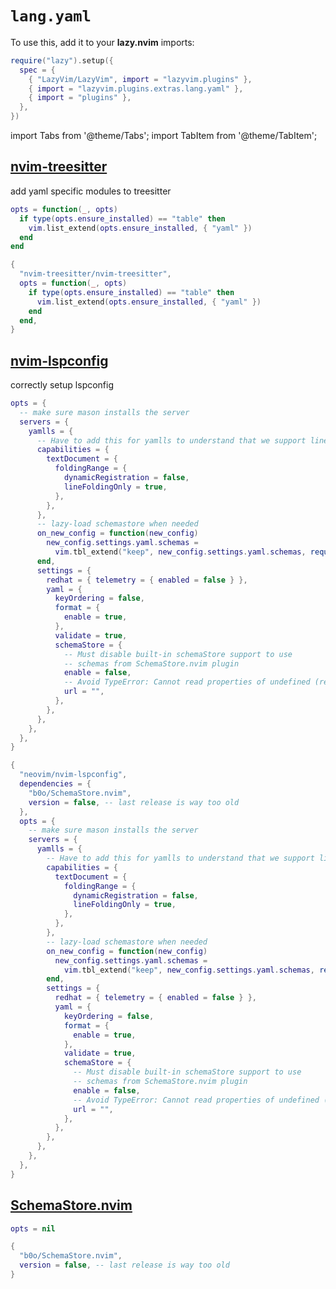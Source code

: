 # `lang.yaml`

<!-- plugins:start -->

To use this, add it to your **lazy.nvim** imports:

```lua title="lua/config/lazy.lua" {4}
require("lazy").setup({
  spec = {
    { "LazyVim/LazyVim", import = "lazyvim.plugins" },
    { import = "lazyvim.plugins.extras.lang.yaml" },
    { import = "plugins" },
  },
})
```

import Tabs from '@theme/Tabs';
import TabItem from '@theme/TabItem';

## [nvim-treesitter](https://github.com/nvim-treesitter/nvim-treesitter)

 add yaml specific modules to treesitter


<Tabs>

<TabItem value="opts" label="Options">

```lua
opts = function(_, opts)
  if type(opts.ensure_installed) == "table" then
    vim.list_extend(opts.ensure_installed, { "yaml" })
  end
end
```

</TabItem>


<TabItem value="code" label="Full Spec">

```lua
{
  "nvim-treesitter/nvim-treesitter",
  opts = function(_, opts)
    if type(opts.ensure_installed) == "table" then
      vim.list_extend(opts.ensure_installed, { "yaml" })
    end
  end,
}
```

</TabItem>

</Tabs>

## [nvim-lspconfig](https://github.com/neovim/nvim-lspconfig)

 correctly setup lspconfig


<Tabs>

<TabItem value="opts" label="Options">

```lua
opts = {
  -- make sure mason installs the server
  servers = {
    yamlls = {
      -- Have to add this for yamlls to understand that we support line folding
      capabilities = {
        textDocument = {
          foldingRange = {
            dynamicRegistration = false,
            lineFoldingOnly = true,
          },
        },
      },
      -- lazy-load schemastore when needed
      on_new_config = function(new_config)
        new_config.settings.yaml.schemas =
          vim.tbl_extend("keep", new_config.settings.yaml.schemas, require("schemastore").yaml.schemas())
      end,
      settings = {
        redhat = { telemetry = { enabled = false } },
        yaml = {
          keyOrdering = false,
          format = {
            enable = true,
          },
          validate = true,
          schemaStore = {
            -- Must disable built-in schemaStore support to use
            -- schemas from SchemaStore.nvim plugin
            enable = false,
            -- Avoid TypeError: Cannot read properties of undefined (reading 'length')
            url = "",
          },
        },
      },
    },
  },
}
```

</TabItem>


<TabItem value="code" label="Full Spec">

```lua
{
  "neovim/nvim-lspconfig",
  dependencies = {
    "b0o/SchemaStore.nvim",
    version = false, -- last release is way too old
  },
  opts = {
    -- make sure mason installs the server
    servers = {
      yamlls = {
        -- Have to add this for yamlls to understand that we support line folding
        capabilities = {
          textDocument = {
            foldingRange = {
              dynamicRegistration = false,
              lineFoldingOnly = true,
            },
          },
        },
        -- lazy-load schemastore when needed
        on_new_config = function(new_config)
          new_config.settings.yaml.schemas =
            vim.tbl_extend("keep", new_config.settings.yaml.schemas, require("schemastore").yaml.schemas())
        end,
        settings = {
          redhat = { telemetry = { enabled = false } },
          yaml = {
            keyOrdering = false,
            format = {
              enable = true,
            },
            validate = true,
            schemaStore = {
              -- Must disable built-in schemaStore support to use
              -- schemas from SchemaStore.nvim plugin
              enable = false,
              -- Avoid TypeError: Cannot read properties of undefined (reading 'length')
              url = "",
            },
          },
        },
      },
    },
  },
}
```

</TabItem>

</Tabs>

## [SchemaStore.nvim](https://github.com/b0o/SchemaStore.nvim)

<Tabs>

<TabItem value="opts" label="Options">

```lua
opts = nil
```

</TabItem>


<TabItem value="code" label="Full Spec">

```lua
{
  "b0o/SchemaStore.nvim",
  version = false, -- last release is way too old
}
```

</TabItem>

</Tabs>

<!-- plugins:end -->
